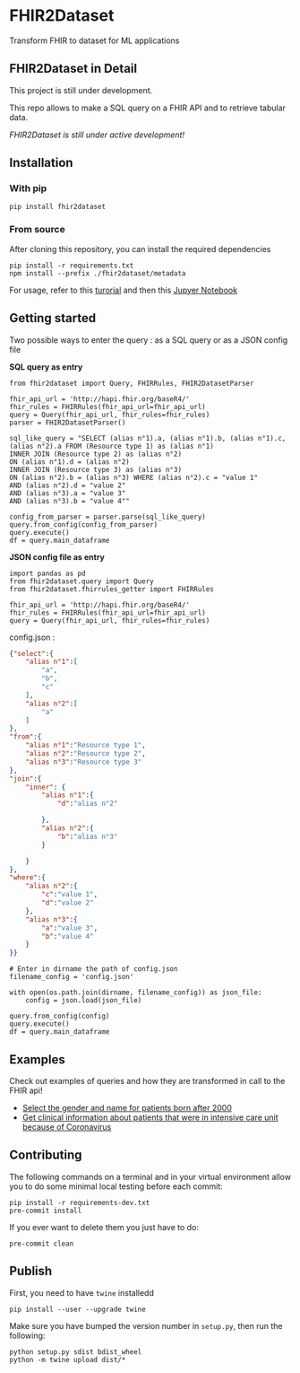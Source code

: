 # FHIR2Dataset

Transform FHIR to dataset for ML applications

## FHIR2Dataset in Detail

This project is still under development.

This repo allows to make a SQL query on a FHIR API and to retrieve tabular data. 

_FHIR2Dataset is still under active development!_

## Installation
### With pip

`pip install fhir2dataset`

### From source
After cloning this repository, you can install the required dependencies

```
pip install -r requirements.txt
npm install --prefix ./fhir2dataset/metadata
```

For usage, refer to this [turorial](https://htmlpreview.github.io/?https://github.com/arkhn/FHIR2Dataset/blob/query_tests/examples/tutorial.html) and then this [Jupyer Notebook](examples/example.ipynb)


## Getting started

Two possible ways to enter the query : as a SQL query or as a JSON config file

**SQL query as entry**

```
from fhir2dataset import Query, FHIRRules, FHIR2DatasetParser

fhir_api_url = 'http://hapi.fhir.org/baseR4/'
fhir_rules = FHIRRules(fhir_api_url=fhir_api_url)
query = Query(fhir_api_url, fhir_rules=fhir_rules)
parser = FHIR2DatasetParser()
```

```
sql_like_query = "SELECT (alias n°1).a, (alias n°1).b, (alias n°1).c, (alias n°2).a FROM (Resource type 1) as (alias n°1)
INNER JOIN (Resource type 2) as (alias n°2)
ON (alias n°1).d = (alias n°2)
INNER JOIN (Resource type 3) as (alias n°3)
ON (alias n°2).b = (alias n°3) WHERE (alias n°2).c = "value 1"
AND (alias n°2).d = "value 2"
AND (alias n°3).a = "value 3"
AND (alias n°3).b = "value 4""
```

```
config_from_parser = parser.parse(sql_like_query)
query.from_config(config_from_parser)
query.execute()
df = query.main_dataframe
``` 

**JSON config file as entry**

```
import pandas as pd
from fhir2dataset.query import Query
from fhir2dataset.fhirrules_getter import FHIRRules

fhir_api_url = 'http://hapi.fhir.org/baseR4/'
fhir_rules = FHIRRules(fhir_api_url=fhir_api_url)
query = Query(fhir_api_url, fhir_rules=fhir_rules)
```

config.json :

```json
{"select":{
    "alias n°1":[
        "a",
        "b",
        "c"
    ],
    "alias n°2":[
        "a"
    ]
},
"from":{
    "alias n°1":"Resource type 1",
    "alias n°2":"Resource type 2",
    "alias n°3":"Resource type 3"
},
"join":{
    "inner": {
        "alias n°1":{
            "d":"alias n°2"

        },
        "alias n°2":{
            "b":"alias n°3"
        }

    }
},
"where":{
    "alias n°2":{
        "c":"value 1",
        "d":"value 2"
    },
    "alias n°3":{
        "a":"value 3",
        "b":"value 4"
    }
}}
```
```
# Enter in dirname the path of config.json
filename_config = 'config.json'

with open(os.path.join(dirname, filename_config)) as json_file:
    config = json.load(json_file)

query.from_config(config)
query.execute()
df = query.main_dataframe
```


## Examples

Check out examples of queries and how they are transformed in call to the FHIR api!

-   [Select the gender and name for patients born after 2000](examples/example1.md)
-   [Get clinical information about patients that were in intensive care unit because of Coronavirus](examples/example2.md)

## Contributing

The following commands on a terminal and in your virtual environment allow you to do some minimal local testing before each commit:

```
pip install -r requirements-dev.txt
pre-commit install
```

If you ever want to delete them you just have to do:

```
pre-commit clean
```

## Publish

First, you need to have `twine` installedd

```
pip install --user --upgrade twine
```

Make sure you have bumped the version number in `setup.py`, then run the following:

```
python setup.py sdist bdist_wheel
python -m twine upload dist/*
```
